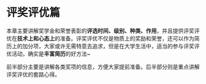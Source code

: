 # 评奖评优篇

本章主要讲解奖学金和荣誉表彰的**评选时间、级别、种类、作用**，并且提供评奖评优在**技术上和心态上**的准备。评奖评优不仅是物质上的奖励和荣誉，还可以作为简历上的加分项，大家或许无需特意去追求，但是在大学生活中，适当的参与评奖评优活动，确实是**丰富简历**的好方法~

前半部分主要是讲解各类奖项的信息，方便大家提前准备。后半部分则是重点讲解评奖评优的套路心得。
